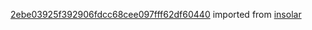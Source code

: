 [2ebe03925f392906fdcc68cee097fff62df60440](https://github.com/insolar/insolar/commit/2ebe03925f392906fdcc68cee097fff62df60440) imported from [insolar](https://github.com/insolar/insolar)
